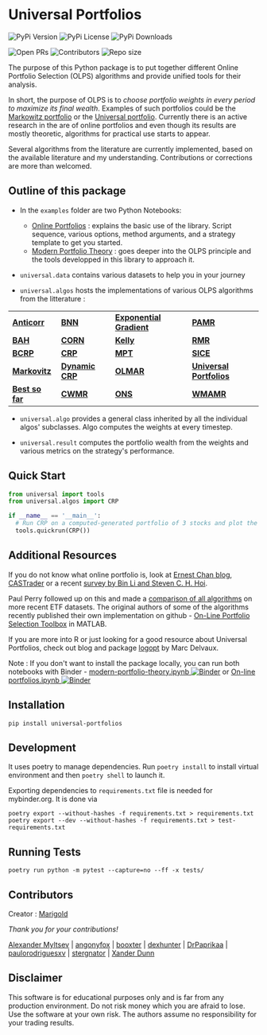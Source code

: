 # Universal Portfolios

![PyPi Version](https://img.shields.io/pypi/v/universal-portfolios?style=flat-square)
![PyPi License](https://img.shields.io/pypi/l/universal-portfolios?style=flat-square)
![PyPi Downloads](https://img.shields.io/pypi/dm/universal-portfolios?style=flat-square)

![Open PRs](https://img.shields.io/github/issues-pr-raw/Marigold/universal-portfolios?style=flat-square)
![Contributors](https://img.shields.io/badge/contributors-9-orange.svg?style=flat-square)
![Repo size](https://img.shields.io/github/repo-size/Marigold/universal-portfolios?style=flat-square)


The purpose of this Python package is to put together different Online Portfolio Selection (OLPS) algorithms and provide unified tools for their analysis.


In short, the purpose of OLPS is to _choose portfolio weights in every period to maximize its final wealth_. Examples of such portfolios could be the [Markowitz portfolio](http://en.wikipedia.org/wiki/Modern_portfolio_theory) or the [Universal portfolio](http://en.wikipedia.org/wiki/Universal_portfolio_algorithm). Currently there is an active research in the are of online portfolios and even though its results are mostly theoretic, algorithms for practical use starts to appear.

Several algorithms from the literature are currently implemented, based on the available literature and my understanding. Contributions or corrections are more than welcomed.

## Outline of this package

* In the `examples` folder are two Python Notebooks: 
   - [Online Portfolios](http://nbviewer.ipython.org/github/Marigold/universal-portfolios/blob/master/On-line%20portfolios.ipynb) : explains the basic use of the library. Script sequence, various options, method arguments, and a strategy template to get you started.
   - [Modern Portfolio Theory](http://nbviewer.ipython.org/github/Marigold/universal-portfolios/blob/master/modern-portfolio-theory.ipynb) : goes deeper into the OLPS principle and the tools developped in this library to approach it.

* `universal.data` contains various datasets to help you in your journey

* `universal.algos` hosts the implementations of various OLPS algorithms from the litterature :
<!--
 - [Anticorr](https://github.com/Marigold/universal-portfolios/blob/master/universal/algos/anticor.py)
 - [BAH](https://github.com/Marigold/universal-portfolios/blob/master/universal/algos/bah.py)
 - [BCRP](https://github.com/Marigold/universal-portfolios/blob/master/universal/algos/bcrp.py)
 - [Markovitz](https://github.com/Marigold/universal-portfolios/blob/master/universal/algos/best_markowitz.py)
 - [Best so far](https://github.com/Marigold/universal-portfolios/blob/master/universal/algos/best_so_far.py)
 - [BNN](https://github.com/Marigold/universal-portfolios/blob/master/universal/algos/bnn.py)
 - [CORN](https://github.com/Marigold/universal-portfolios/blob/master/universal/algos/corn.py)
 - [CRP](https://github.com/Marigold/universal-portfolios/blob/master/universal/algos/crp.py)
 - [Dynamic CRP](https://github.com/Marigold/universal-portfolios/blob/master/universal/algos/dynamic_crp.py)
 - [CWMR](https://github.com/Marigold/universal-portfolios/blob/master/universal/algos/cwmr.py)
 - [Exponential Gradient](https://github.com/Marigold/universal-portfolios/blob/master/universal/algos/eg.py)
 - [Kelly](https://github.com/Marigold/universal-portfolios/blob/master/universal/algos/kelly.py)
 - [MPT](https://github.com/Marigold/universal-portfolios/blob/master/universal/algos/mpt.py)
 - [OLMAR](https://github.com/Marigold/universal-portfolios/blob/master/universal/algos/olmar.py)
 - [ONS](https://github.com/Marigold/universal-portfolios/blob/master/universal/algos/ons.py)
 - [PAMR](https://github.com/Marigold/universal-portfolios/blob/master/universal/algos/pamr.py)
 - [RMR](https://github.com/Marigold/universal-portfolios/blob/master/universal/algos/rmr.py)
 - [SICE](https://github.com/Marigold/universal-portfolios/blob/master/universal/algos/single_index_covariance_estimator.py)
 - [Universal Portfolios](https://github.com/Marigold/universal-portfolios/blob/master/universal/algos/up.py)
 - [WMAMR](https://github.com/Marigold/universal-portfolios/blob/master/universal/algos/wmamr.py)
-->

<div align="center">
   

|||||
|---|---|---|---|
| __[Anticorr](https://github.com/Marigold/universal-portfolios/blob/master/universal/algos/anticor.py)__ | __[BNN](https://github.com/Marigold/universal-portfolios/blob/master/universal/algos/bnn.py)__ | __[Exponential Gradient](https://github.com/Marigold/universal-portfolios/blob/master/universal/algos/eg.py)__ | __[PAMR](https://github.com/Marigold/universal-portfolios/blob/master/universal/algos/pamr.py)__ |
| __[BAH](https://github.com/Marigold/universal-portfolios/blob/master/universal/algos/bah.py)__ | __[CORN](https://github.com/Marigold/universal-portfolios/blob/master/universal/algos/corn.py)__ | __[Kelly](https://github.com/Marigold/universal-portfolios/blob/master/universal/algos/kelly.py)__ | __[RMR](https://github.com/Marigold/universal-portfolios/blob/master/universal/algos/rmr.py)__ |
| __[BCRP](https://github.com/Marigold/universal-portfolios/blob/master/universal/algos/bcrp.py)__ | __[CRP](https://github.com/Marigold/universal-portfolios/blob/master/universal/algos/crp.py)__ | __[MPT](https://github.com/Marigold/universal-portfolios/blob/master/universal/algos/mpt.py)__ | __[SICE](https://github.com/Marigold/universal-portfolios/blob/master/universal/algos/single_index_covariance_estimator.py)__ |
| __[Markovitz](https://github.com/Marigold/universal-portfolios/blob/master/universal/algos/best_markowitz.py)__ | __[Dynamic CRP](https://github.com/Marigold/universal-portfolios/blob/master/universal/algos/dynamic_crp.py)__ | __[OLMAR](https://github.com/Marigold/universal-portfolios/blob/master/universal/algos/olmar.py)__ | __[Universal Portfolios](https://github.com/Marigold/universal-portfolios/blob/master/universal/algos/up.py)__ |
| __[Best so far](https://github.com/Marigold/universal-portfolios/blob/master/universal/algos/best_so_far.py)__ | __[CWMR](https://github.com/Marigold/universal-portfolios/blob/master/universal/algos/cwmr.py)__ | __[ONS](https://github.com/Marigold/universal-portfolios/blob/master/universal/algos/ons.py)__ | __[WMAMR](https://github.com/Marigold/universal-portfolios/blob/master/universal/algos/wmamr.py)__ |

</div>

* `universal.algo` provides a general class inherited by all the individual algos' subclasses. Algo computes the weights at every timestep.

* `universal.result` computes the portfolio wealth from the weights and various metrics on the strategy's performance.

## Quick Start
 
```python
from universal import tools
from universal.algos import CRP

if __name__ == '__main__':
  # Run CRP on a computed-generated portfolio of 3 stocks and plot the results
  tools.quickrun(CRP())

```


## Additional Resources

If you do not know what online portfolio is, look at [Ernest Chan blog](http://epchan.blogspot.cz/2007/01/universal-portfolios.html), [CASTrader](http://www.castrader.com/2006/11/universal_portf.html) or a recent [survey by Bin Li and Steven C. H. Hoi](http://arxiv.org/abs/1212.2129).

Paul Perry followed up on this and made a [comparison of all algorithms](http://nbviewer.ipython.org/github/paulperry/quant/blob/master/OLPS_Comparison.ipynb) on more recent ETF datasets. The original authors of some of the algorithms recently published their own implementation on github - [On-Line Portfolio Selection Toolbox](https://github.com/OLPS/OLPS) in MATLAB.

If you are more into R or just looking for a good resource about Universal Portfolios, check out blog and package [logopt](http://optimallog.blogspot.cz/) by Marc Delvaux.

Note : If you don't want to install the package locally, you can run both notebooks with Binder - [modern-portfolio-theory.ipynb ![Binder](https://mybinder.org/badge_logo.svg)](https://mybinder.org/v2/gh/Marigold/universal-portfolios/master?filepath=modern-portfolio-theory.ipynb) or [On-line portfolios.ipynb ![Binder](https://mybinder.org/badge_logo.svg)](https://mybinder.org/v2/gh/Marigold/universal-portfolios/master?filepath=On-line%20portfolios.ipynb)

## Installation

```
pip install universal-portfolios
```

## Development

It uses poetry to manage dependencies. Run `poetry install` to install virtual environment and then `poetry shell` to launch it.

Exporting dependencies to `requirements.txt` file is needed for mybinder.org. It is done via

```
poetry export --without-hashes -f requirements.txt > requirements.txt
poetry export --dev --without-hashes -f requirements.txt > test-requirements.txt
```

## Running Tests

```
poetry run python -m pytest --capture=no --ff -x tests/
```

## Contributors

Creator : [Marigold](https://github.com/Marigold)

_Thank you for your contributions!_

[Alexander Myltsev](https://github.com/alexander-myltsev) | [angonyfox](https://github.com/angonyfox) | [booxter](https://github.com/booxter) | [dexhunter](https://github.com/dexhunter) | [DrPaprikaa](https://github.com/DrPaprikaa) | [paulorodriguesxv](https://github.com/paulorodriguesxv) | [stergnator](https://github.com/stergnator) | [Xander Dunn](https://github.com/xanderdunn)

## Disclaimer

This software is for educational purposes only and is far from any production environment. Do not risk money which you are afraid to lose.
Use the software at your own risk. The authors assume no responsibility for your trading results. 
